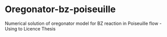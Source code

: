 # Oregonator-bz-poiseuille
Numerical solution of oregonator model for BZ reaction in Poiseuille flow - Using to Licence Thesis 
